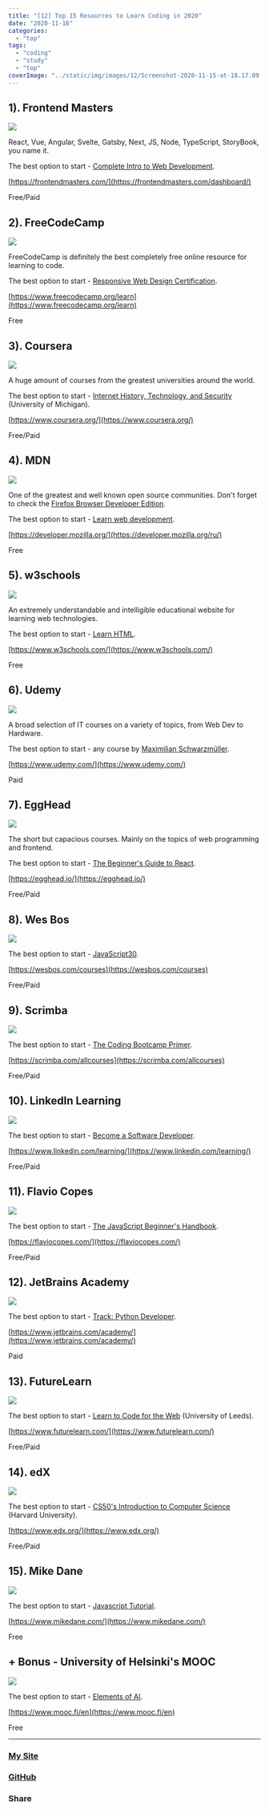 ```yaml
---
title: "[12] Top 15 Resources to Learn Coding in 2020"
date: "2020-11-16"
categories:
  - "top"
tags:
  - "coding"
  - "study"
  - "top"
coverImage: "../static/img/images/12/Screenshot-2020-11-15-at-18.17.09.png"
---
```


## 1). Frontend Masters

![](https://reverent-carson-67c52e.netlify.app/static/img/images/12/Screenshot-2020-11-15-at-18.17.09.png)

React, Vue, Angular, Svelte, Gatsby, Next, JS, Node, TypeScript, StoryBook, you name it.

The best option to start - [Complete Intro to Web Development](https://frontendmasters.com/courses/web-development-v2/).

[https://frontendmasters.com/](https://frontendmasters.com/dashboard/)

Free/Paid

## 2). FreeCodeCamp

![](https://reverent-carson-67c52e.netlify.app/static/img/images/12/Screenshot-2020-11-15-at-18.13.04.png)

FreeCodeCamp is definitely the best completely free online resource for learning to code.

The best option to start - [Responsive Web Design Certification](https://www.freecodecamp.org/learn/).

[https://www.freecodecamp.org/learn](https://www.freecodecamp.org/learn)

Free

## 3). Coursera

![](https://reverent-carson-67c52e.netlify.app/static/img/images/12/Screenshot-2020-11-15-at-18.19.56.png)

A huge amount of courses from the greatest universities around the world.

The best option to start - [Internet History, Technology, and Security](https://www.coursera.org/learn/internet-history) (University of Michigan).

[https://www.coursera.org/](https://www.coursera.org/)

Free/Paid

## 4). MDN

![](https://reverent-carson-67c52e.netlify.app/static/img/images/12/Screenshot-2020-11-15-at-18.31.26.png)

One of the greatest and well known open source communities. Don't forget to check the [Firefox Browser Developer Edition](https://www.mozilla.org/en-US/firefox/developer/).

The best option to start - [Learn web development](https://developer.mozilla.org/en-US/docs/Learn/Getting_started_with_the_web).

[https://developer.mozilla.org/](https://developer.mozilla.org/ru/)

Free

## 5). w3schools

![](https://reverent-carson-67c52e.netlify.app/static/img/images/12/Screenshot-2020-11-15-at-18.32.34.png)

An extremely understandable and intelligible educational website for learning web technologies.

The best option to start - [Learn HTML](https://www.w3schools.com/html/default.asp).

[https://www.w3schools.com/](https://www.w3schools.com/)

Free

## 6). Udemy

![](https://reverent-carson-67c52e.netlify.app/static/img/images/12/Screenshot-2020-11-15-at-18.36.23.png)

A broad selection of IT courses on a variety of topics, from Web Dev to Hardware.

The best option to start - any course by [Maximilian Schwarzmüller](https://www.udemy.com/user/maximilian-schwarzmuller/).

[https://www.udemy.com/](https://www.udemy.com/)

Paid

## 7). EggHead

![](https://reverent-carson-67c52e.netlify.app/static/img/images/12/Screenshot-2020-11-15-at-18.35.40.png)

The short but capacious courses. Mainly on the topics of web programming and frontend.

The best option to start - [The Beginner's Guide to React](https://egghead.io/courses/the-beginner-s-guide-to-react).

[https://egghead.io/](https://egghead.io/)

Free/Paid

## 8). Wes Bos

![](https://reverent-carson-67c52e.netlify.app/static/img/images/12/Screenshot-2020-11-15-at-18.39.52.png)

The best option to start - [JavaScript30](https://javascript30.com/).

[https://wesbos.com/courses](https://wesbos.com/courses)

Free/Paid

## 9). Scrimba

![](https://reverent-carson-67c52e.netlify.app/static/img/images/12/Screenshot-2020-11-15-at-18.43.05.png)

The best option to start - [The Coding Bootcamp Primer](https://scrimba.com/learn/bootcampprimer).

[https://scrimba.com/allcourses](https://scrimba.com/allcourses)

Free/Paid

## 10). LinkedIn Learning

![](https://reverent-carson-67c52e.netlify.app/static/img/images/12/Screenshot-2020-11-15-at-18.46.33.png)

The best option to start - [Become a Software Developer](https://www.linkedin.com/learning/paths/become-a-software-developer).

[https://www.linkedin.com/learning/](https://www.linkedin.com/learning/)

Free/Paid

## 11). Flavio Copes

![](https://reverent-carson-67c52e.netlify.app/static/img/images/12/Screenshot-2020-11-15-at-19.00.01.png)

The best option to start - [The JavaScript Beginner's Handbook](https://flaviocopes.com/page/javascript-handbook/).

[https://flaviocopes.com/](https://flaviocopes.com/)

Free/Paid

## 12). JetBrains Academy

![](https://reverent-carson-67c52e.netlify.app/static/img/images/12/Screenshot-2020-11-15-at-18.35.04.png)

The best option to start - [Track: Python Developer](https://hyperskill.org/onboarding/tracks/2).

[https://www.jetbrains.com/academy/](https://www.jetbrains.com/academy/)

Paid

## 13). FutureLearn

![](https://reverent-carson-67c52e.netlify.app/static/img/images/12/Screenshot-2020-11-15-at-19.02.32.png)

The best option to start - [Learn to Code for the Web](https://www.futurelearn.com/courses/learn-to-code-for-the-web) (University of Leeds).

[https://www.futurelearn.com/](https://www.futurelearn.com/)

Free/Paid

## 14). edX

![](https://reverent-carson-67c52e.netlify.app/static/img/images/12/Screenshot-2020-11-15-at-19.04.25.png)

The best option to start - [CS50's Introduction to Computer Science](https://www.edx.org/course/cs50s-introduction-to-computer-science) (Harvard University).

[https://www.edx.org/](https://www.edx.org/)

Free/Paid

## 15). Mike Dane

![](https://reverent-carson-67c52e.netlify.app/static/img/images/12/Screenshot-2020-11-15-at-18.47.48.png)

The best option to start - [Javascript Tutorial](https://www.mikedane.com/web-development/javascript/).

[https://www.mikedane.com/](https://www.mikedane.com/)

Free

## \+ Bonus - University of Helsinki's MOOC

![](https://reverent-carson-67c52e.netlify.app/static/img/images/12/Screenshot-2020-11-15-at-18.09.48.png)

The best option to start - [Elements of AI](https://www.elementsofai.com/).

[https://www.mooc.fi/en](https://www.mooc.fi/en)

Free

---

### [My Site](https://proj.create-react-app.com/)

### [GitHub](https://github.com/villivald)

### Share

<script src="https://yastatic.net/share2/share.js"></script>

